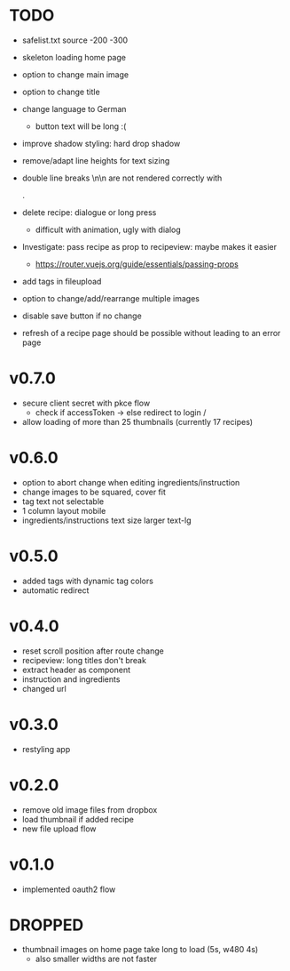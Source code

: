 # TODO
- safelist.txt source -200 -300
- skeleton loading home page

- option to change main image
- option to change title
- change language to German
  - button text will be long :(
- improve shadow styling: hard drop shadow
- remove/adapt line heights for text sizing
- double line breaks \n\n are not rendered correctly with <p>.

- delete recipe: dialogue or long press
  - difficult with animation, ugly with dialog
- Investigate: pass recipe as prop to recipeview: maybe makes it easier
  - https://router.vuejs.org/guide/essentials/passing-props
- add tags in fileupload
- option to change/add/rearrange multiple images
- disable save button if no change
- refresh of a recipe page should be possible without leading to an error page

# v0.7.0
- secure client secret with pkce flow
  - check if accessToken -> else redirect to login /
- allow loading of more than 25 thumbnails (currently 17 recipes)
# v0.6.0
- option to abort change when editing ingredients/instruction
- change images to be squared, cover fit
- tag text not selectable
- 1 column layout mobile
- ingredients/instructions text size larger text-lg

# v0.5.0
- added tags with dynamic tag colors
- automatic redirect
# v0.4.0
- reset scroll position after route change
- recipeview: long titles don't break
- extract header as component
- instruction and ingredients
- changed url
# v0.3.0
- restyling app
# v0.2.0
- remove old image files from dropbox
- load thumbnail if added recipe
- new file upload flow
# v0.1.0
- implemented oauth2 flow

# DROPPED
- thumbnail images on home page take long to load (5s, w480 4s)
  - also smaller widths are not faster